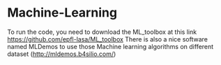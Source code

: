 # Machine-Learning

To run the code, you need to download the ML_toolbox at this link https://github.com/epfl-lasa/ML_toolbox
There is also a nice software named MLDemos to use those Machine learning algorithms on different dataset (http://mldemos.b4silio.com/)
